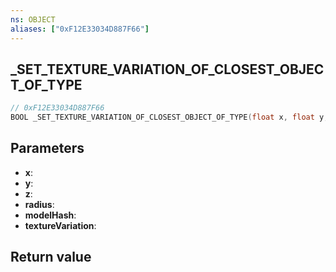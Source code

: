 ```yaml
---
ns: OBJECT
aliases: ["0xF12E33034D887F66"]
---
```

## _SET_TEXTURE_VARIATION_OF_CLOSEST_OBJECT_OF_TYPE

```c
// 0xF12E33034D887F66
BOOL _SET_TEXTURE_VARIATION_OF_CLOSEST_OBJECT_OF_TYPE(float x, float y, float z, float radius, cs_type(Any) Hash modelHash, int textureVariation);
```

## Parameters
* **x**: 
* **y**: 
* **z**: 
* **radius**: 
* **modelHash**: 
* **textureVariation**: 

## Return value
